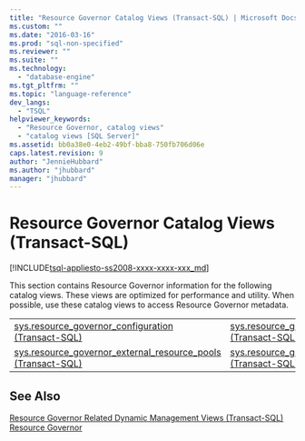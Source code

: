 ```yaml
---
title: "Resource Governor Catalog Views (Transact-SQL) | Microsoft Docs"
ms.custom: ""
ms.date: "2016-03-16"
ms.prod: "sql-non-specified"
ms.reviewer: ""
ms.suite: ""
ms.technology: 
  - "database-engine"
ms.tgt_pltfrm: ""
ms.topic: "language-reference"
dev_langs: 
  - "TSQL"
helpviewer_keywords: 
  - "Resource Governor, catalog views"
  - "catalog views [SQL Server]"
ms.assetid: bb0a38e0-4eb2-49bf-bba8-750fb706d06e
caps.latest.revision: 9
author: "JennieHubbard"
ms.author: "jhubbard"
manager: "jhubbard"
---
```

# Resource Governor Catalog Views (Transact-SQL)
[!INCLUDE[tsql-appliesto-ss2008-xxxx-xxxx-xxx_md](../../includes/tsql-appliesto-ss2008-xxxx-xxxx-xxx-md.md)]

  This section contains Resource Governor information for the following catalog views. These views are optimized for performance and utility. When possible, use these catalog views to access Resource Governor metadata.  
  
|||  
|-|-|  
|[sys.resource_governor_configuration &#40;Transact-SQL&#41;](../../relational-databases/system-catalog-views/sys-resource-governor-configuration-transact-sql.md)|[sys.resource_governor_resource_pools &#40;Transact-SQL&#41;](../../relational-databases/system-catalog-views/sys-resource-governor-resource-pools-transact-sql.md)|  
|[sys.resource_governor_external_resource_pools &#40;Transact-SQL&#41;](../../relational-databases/system-catalog-views/sys-resource-governor-external-resource-pools-transact-sql.md)|[sys.resource_governor_workload_groups &#40;Transact-SQL&#41;](../../relational-databases/system-catalog-views/sys-resource-governor-workload-groups-transact-sql.md)|  
  
## See Also  
 [Resource Governor Related Dynamic Management Views &#40;Transact-SQL&#41;](../../relational-databases/system-dynamic-management-views/resource-governor-related-dynamic-management-views-transact-sql.md)   
 [Resource Governor](../../relational-databases/resource-governor/resource-governor.md)  
  
  